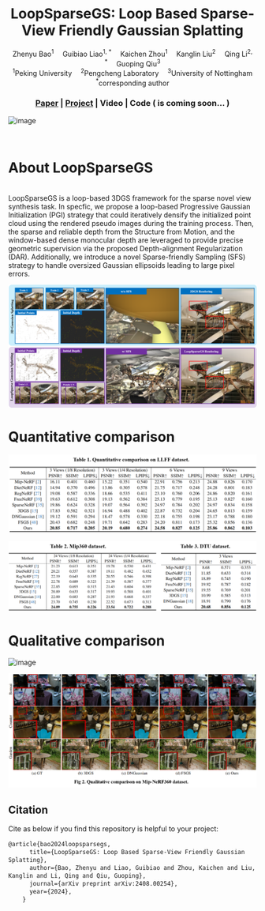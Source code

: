 <div align="center">

<h1>LoopSparseGS: Loop Based Sparse-View Friendly Gaussian Splatting </h1>

<div>
    Zhenyu Bao<sup>1</sup>&emsp;
    Guibiao Liao<sup>1, *</sup>&emsp;
    Kaichen Zhou<sup>1</sup>&emsp;
    Kanglin Liu<sup>2</sup>&emsp;
    Qing Li<sup>2, *</sup>&emsp;
    Guoping Qiu<sup>3</sup>
</div>

<div>
    <sup>1</sup>Peking University&emsp;
    <sup>2</sup>Pengcheng Laboratory&emsp;
    <sup>3</sup>University of Nottingham
</div>

<div>
    <sup>*</sup>corresponding author
</div>

### [Paper](https://arxiv.org/abs/2408.00254) | [Project](https://zhenybao.github.io/LoopSparseGS) | Video | Code ( is coming soon... )

</div>

![image](assets/comparison.gif)

<br>

# About LoopSparseGS
<br>
<div>
    LoopSparseGS is a loop-based 3DGS framework for the sparse novel view synthesis task. In specfic, we propose a loop-based 
    Progressive Gaussian Initialization (PGI) strategy that could iteratively densify the initialized point cloud using the rendered 
    pseudo images during the training process. Then, the sparse and reliable depth from the Structure from Motion, 
    and the window-based dense monocular depth are leveraged to provide precise geometric supervision via the proposed 
    Depth-alignment Regularization (DAR). Additionally, we introduce a novel Sparse-friendly Sampling (SFS) strategy to 
    handle oversized Gaussian ellipsoids leading to large pixel errors.
</div>

![image](assets/teaser.png)



# Quantitative comparison

![image](assets/metrix1.png)



![image](assets/metrix2.png)



# Qualitative comparison

![image](assets/visual1.png)



![image](assets/visual2.png)



## Citation

Cite as below if you find this repository is helpful to your project:
```
@article{bao2024loopsparsegs,
      title={LoopSparseGS: Loop Based Sparse-View Friendly Gaussian Splatting},
      author={Bao, Zhenyu and Liao, Guibiao and Zhou, Kaichen and Liu, Kanglin and Li, Qing and Qiu, Guoping},
      journal={arXiv preprint arXiv:2408.00254},
      year={2024},
    }
```
